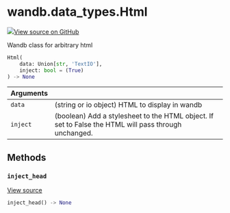 # wandb.data_types.Html

[![](https://www.tensorflow.org/images/GitHub-Mark-32px.png)View source on GitHub](https://www.github.com/wandb/client/tree/v0.12.2/wandb/sdk/data_types.py#L947-L1037)

Wandb class for arbitrary html

```python
Html(
    data: Union[str, 'TextIO'],
    inject: bool = (True)
) -> None
```

| Arguments |                                                                                                      |
| --------- | ---------------------------------------------------------------------------------------------------- |
| `data`    | (string or io object) HTML to display in wandb                                                       |
| `inject`  | (boolean) Add a stylesheet to the HTML object. If set to False the HTML will pass through unchanged. |

## Methods

### `inject_head` <a href="inject_head" id="inject_head"></a>

[View source](https://www.github.com/wandb/client/tree/v0.12.2/wandb/sdk/data_types.py#L989-L1004)

```python
inject_head() -> None
```

